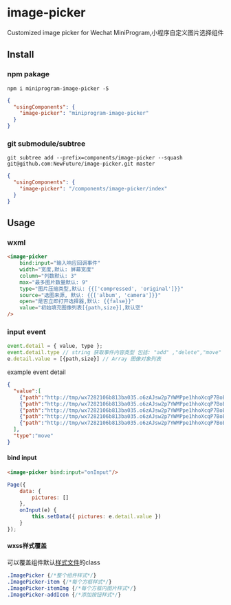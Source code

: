 # image-picker
Customized image picker for Wechat MiniProgram,小程序自定义图片选择组件

## Install

### npm pakage
```
npm i miniprogram-image-picker -S
```

```json
{
  "usingComponents": {
    "image-picker": "miniprogram-image-picker"
  }
}
```

### git submodule/subtree
```
git subtree add --prefix=components/image-picker --squash git@github.com:NewFuture/image-picker.git master
```
```json
{
  "usingComponents": {
    "image-picker": "/components/image-picker/index"
  }
}
```

## Usage

### wxml
```html
<image-picker
    bind:input="输入响应回调事件"
    width="宽度,默认: 屏幕宽度"
    column="列数默认: 3"
    max="最多图片数量默认: 9"
    type="图片压缩类型,默认: {{['compressed', 'original']}}"
    source="选图来源, 默认: {{['album', 'camera']}}"
    open="是否立即打开选择器,默认: {{false}}"
    value="初始填充图像列表[{path,size}],默认空"
/>

```

### input event

```js
event.detail = { value, type };
event.detail.type // string 获取事件内容类型 包括: "add" ,"delete","move"
e.detail.value = [{path,size}] // Array 图像对象列表
```

example event detail

```json
{
  "value":[
    {"path":"http://tmp/wx7282106b813ba035.o6zAJsw2p7YWMPpe1hhoXcqP7BoE.9SHfItdYeoVz7205b342cc5ec2480d7fea923836a227.jpg","size":18153},
    {"path":"http://tmp/wx7282106b813ba035.o6zAJsw2p7YWMPpe1hhoXcqP7BoE.ZaqbvhV5XSs0beb97b7db6208cbd8c1f3001dd83ef5c.jpg","size":15233},
    {"path":"http://tmp/wx7282106b813ba035.o6zAJsw2p7YWMPpe1hhoXcqP7BoE.wNsZ7ruZD0sT0668a02aeb46768d750fff59bf6737b8.jpg","size":11792},
    {"path":"http://tmp/wx7282106b813ba035.o6zAJsw2p7YWMPpe1hhoXcqP7BoE.vGY6456CvSGvcf8149c4beb7f4deeb3680ae2f219b51.jpg","size":19320},
    {"path":"http://tmp/wx7282106b813ba035.o6zAJsw2p7YWMPpe1hhoXcqP7BoE.BImgk5zyXJDv630a1e89c698fee6cef3948394866249.jpg","size":19560}
  ],
  "type":"move"
}
```

#### bind input

```html
<image-picker bind:input="onInput"/>
```
```js
Page({
    data: {
        pictures: []
    },
    onInput(e) {
        this.setData({ pictures: e.detail.value })
    }
});
```

#### wxss样式覆盖

可以覆盖组件默认[样式文件](index.wxss)的class

```css
.ImagePicker {/*整个组件样式*/}
.ImagePicker-item {/*每个方框样式*/}
.ImagePicker-itemImg {/*每个方框内图片样式*/}
.ImagePicker-addIcon {/*添加按钮样式*/}
```